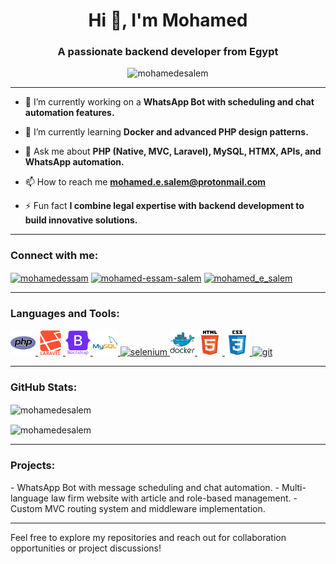 <h1 align="center">Hi 👋, I'm Mohamed</h1>
<h3 align="center">A passionate backend developer from Egypt</h3>

<p align="center">
  <img src="https://komarev.com/ghpvc/?username=mohamedesalem&label=Profile%20views&color=0e75b6&style=flat" alt="mohamedesalem" />
</p>

---

- 🔭 I’m currently working on a **WhatsApp Bot with scheduling and chat automation features.**

- 🌱 I’m currently learning **Docker and advanced PHP design patterns.**

- 💬 Ask me about **PHP (Native, MVC, Laravel), MySQL, HTMX, APIs, and WhatsApp automation.**

- 📫 How to reach me **mohamed.e.salem@protonmail.com**

- ⚡ Fun fact **I combine legal expertise with backend development to build innovative solutions.**

---

<h3 align="left">Connect with me:</h3>
<p align="left">
  <a href="https://dev.to/mohamedessam" target="blank"><img align="center" src="https://raw.githubusercontent.com/rahuldkjain/github-profile-readme-generator/master/src/images/icons/Social/devto.svg" alt="mohamedessam" height="30" width="40" /></a>
  <a href="https://linkedin.com/in/mohamed-essam-salem" target="blank"><img align="center" src="https://raw.githubusercontent.com/rahuldkjain/github-profile-readme-generator/master/src/images/icons/Social/linked-in-alt.svg" alt="mohamed-essam-salem" height="30" width="40" /></a>
  <a href="https://www.hackerrank.com/mohamed_e_salem" target="blank"><img align="center" src="https://raw.githubusercontent.com/rahuldkjain/github-profile-readme-generator/master/src/images/icons/Social/hackerrank.svg" alt="mohamed_e_salem" height="30" width="40" /></a>
</p>

---

<h3 align="left">Languages and Tools:</h3>
<p align="left">
  <a href="https://www.php.net" target="_blank" rel="noreferrer">
    <img src="https://raw.githubusercontent.com/devicons/devicon/master/icons/php/php-original.svg" alt="php" width="40" height="40" />
  </a>
  <a href="https://laravel.com/" target="_blank" rel="noreferrer">
    <img src="https://raw.githubusercontent.com/devicons/devicon/master/icons/laravel/laravel-plain-wordmark.svg" alt="laravel" width="40" height="40" />
  </a>
  <a href="https://getbootstrap.com" target="_blank" rel="noreferrer">
    <img src="https://raw.githubusercontent.com/devicons/devicon/master/icons/bootstrap/bootstrap-plain-wordmark.svg" alt="bootstrap" width="40" height="40" />
  </a>
  <a href="https://www.mysql.com/" target="_blank" rel="noreferrer">
    <img src="https://raw.githubusercontent.com/devicons/devicon/master/icons/mysql/mysql-original-wordmark.svg" alt="mysql" width="40" height="40" />
  </a>
  <a href="https://www.selenium.dev" target="_blank" rel="noreferrer">
    <img src="https://raw.githubusercontent.com/detain/svg-logos/780f25886640cef088af994181646db2f6b1a3f8/svg/selenium-logo.svg" alt="selenium" width="40" height="40" />
  </a>
  <a href="https://www.docker.com/" target="_blank" rel="noreferrer">
    <img src="https://raw.githubusercontent.com/devicons/devicon/master/icons/docker/docker-original-wordmark.svg" alt="docker" width="40" height="40" />
  </a>
  <a href="https://www.w3.org/html/" target="_blank" rel="noreferrer">
    <img src="https://raw.githubusercontent.com/devicons/devicon/master/icons/html5/html5-original-wordmark.svg" alt="html5" width="40" height="40" />
  </a>
  <a href="https://www.w3schools.com/css/" target="_blank" rel="noreferrer">
    <img src="https://raw.githubusercontent.com/devicons/devicon/master/icons/css3/css3-original-wordmark.svg" alt="css3" width="40" height="40" />
  </a>
  <a href="https://git-scm.com/" target="_blank" rel="noreferrer">
    <img src="https://www.vectorlogo.zone/logos/git-scm/git-scm-icon.svg" alt="git" width="40" height="40" />
  </a>
</p>

---

<h3 align="left">GitHub Stats:</h3>
<p>
  <img align="center" src="https://github-readme-stats.vercel.app/api/top-langs?username=mohamedesalem&show_icons=true&locale=en&layout=compact" alt="mohamedesalem" />
</p>
<p>
  <img align="center" src="https://github-readme-streak-stats.herokuapp.com/?user=mohamedesalem&" alt="mohamedesalem" />
</p>

---

<h3 align="left">Projects:</h3>
- WhatsApp Bot with message scheduling and chat automation.  
- Multi-language law firm website with article and role-based management.  
- Custom MVC routing system and middleware implementation.  

---

Feel free to explore my repositories and reach out for collaboration opportunities or project discussions!
